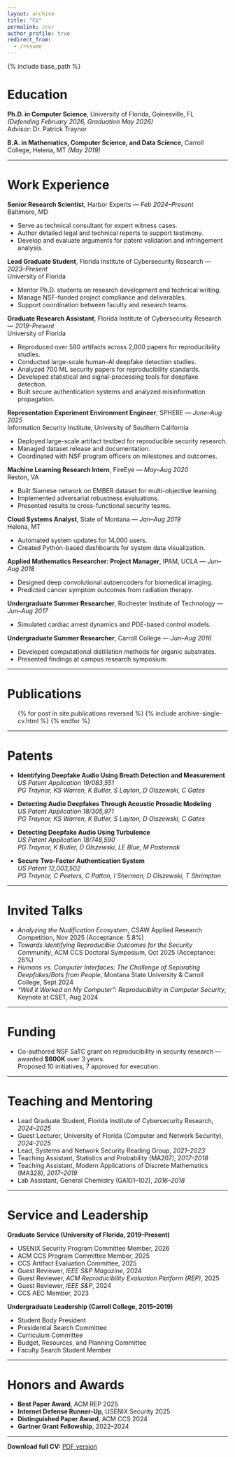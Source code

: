 ```yaml
---
layout: archive
title: "CV"
permalink: /cv/
author_profile: true
redirect_from:
  - /resume
---
```


{% include base_path %}

Education
======

**Ph.D. in Computer Science**, University of Florida, Gainesville, FL *(Defending February 2026, Graduation May 2026)*  
Advisor: Dr. Patrick Traynor  

**B.A. in Mathematics, Computer Science, and Data Science**, Carroll College, Helena, MT *(May 2019)*

---

Work Experience
======

**Senior Research Scientist**, Harbor Experts — *Feb 2024–Present*  
Baltimore, MD  
- Serve as technical consultant for expert witness cases.  
- Author detailed legal and technical reports to support testimony.  
- Develop and evaluate arguments for patent validation and infringement analysis.

**Lead Graduate Student**, Florida Institute of Cybersecurity Research — *2023–Present*  
University of Florida  
- Mentor Ph.D. students on research development and technical writing.  
- Manage NSF-funded project compliance and deliverables.  
- Support coordination between faculty and research teams.

**Graduate Research Assistant**, Florida Institute of Cybersecurity Research — *2019–Present*  
University of Florida  
- Reproduced over 580 artifacts across 2,000 papers for reproducibility studies.  
- Conducted large-scale human–AI deepfake detection studies.  
- Analyzed 700 ML security papers for reproducibility standards.  
- Developed statistical and signal-processing tools for deepfake detection.  
- Built secure authentication systems and analyzed misinformation propagation.

**Representation Experiment Environment Engineer**, SPHERE — *June–Aug 2025*  
Information Security Institute, University of Southern California  
- Deployed large-scale artifact testbed for reproducible security research.  
- Managed dataset release and documentation.  
- Coordinated with NSF program officers on milestones and outcomes.

**Machine Learning Research Intern**, FireEye — *May–Aug 2020*  
Reston, VA  
- Built Siamese network on EMBER dataset for multi-objective learning.  
- Implemented adversarial robustness evaluations.  
- Presented results to cross-functional security teams.

**Cloud Systems Analyst**, State of Montana — *Jan–Aug 2019*  
Helena, MT  
- Automated system updates for 14,000 users.  
- Created Python-based dashboards for system data visualization.

**Applied Mathematics Researcher: Project Manager**, IPAM, UCLA — *Jun–Aug 2018*  
- Designed deep convolutional autoencoders for biomedical imaging.  
- Predicted cancer symptom outcomes from radiation therapy.

**Undergraduate Summer Researcher**, Rochester Institute of Technology — *Jun–Aug 2017*  
- Simulated cardiac arrest dynamics and PDE-based control models.

**Undergraduate Summer Researcher**, Carroll College — *Jun–Aug 2016*  
- Developed computational distillation methods for organic substrates.  
- Presented findings at campus research symposium.

---

Publications
======

<ul>
{% for post in site.publications reversed %}
  {% include archive-single-cv.html %}
{% endfor %}
</ul>

---

Patents
======

- **Identifying Deepfake Audio Using Breath Detection and Measurement**  
  *US Patent Application 19/083,551*  
  *PG Traynor, KS Warren, K Butler, S Layton, D Olszewski, C Gates*

- **Detecting Audio Deepfakes Through Acoustic Prosodic Modeling**  
  *US Patent Application 18/305,971*  
  *PG Traynor, KS Warren, K Butler, S Layton, D Olszewski, C Gates*

- **Detecting Deepfake Audio Using Turbulence**  
  *US Patent Application 18/748,590*  
  *PG Traynor, K Butler, D Olszewski, LE Blue, M Pasternak*

- **Secure Two-Factor Authentication System**  
  *US Patent 12,003,502*  
  *PG Traynor, C Peeters, C Patton, I Sherman, D Olszewski, T Shrimpton*

---

Invited Talks
======

- *Analyzing the Nudification Ecosystem*, CSAW Applied Research Competition, Nov 2025 (Acceptance: 5.8%)  
- *Towards Identifying Reproducible Outcomes for the Security Community*, ACM CCS Doctoral Symposium, Oct 2025 (Acceptance: 26%)  
- *Humans vs. Computer Interfaces: The Challenge of Separating Deepfakes/Bots from People*, Montana State University & Carroll College, Sept 2024  
- *“Well it Worked on My Computer”: Reproducibility in Computer Security*, Keynote at CSET, Aug 2024  

---

Funding
======

- Co-authored NSF SaTC grant on reproducibility in security research — awarded **$600K** over 3 years.  
  Proposed 10 initiatives, 7 approved for execution.

---

Teaching and Mentoring
======

- Lead Graduate Student, Florida Institute of Cybersecurity Research, *2024–2025*  
- Guest Lecturer, University of Florida (Computer and Network Security), *2024–2025*  
- Lead, Systems and Network Security Reading Group, *2021–2023*  
- Teaching Assistant, Statistics and Probability (MA207), *2017–2018*  
- Teaching Assistant, Modern Applications of Discrete Mathematics (MA328), *2017–2019*  
- Lab Assistant, General Chemistry (GA101–102), *2016–2018*

---

Service and Leadership
======

**Graduate Service (University of Florida, 2019–Present)**  
- USENIX Security Program Committee Member, 2026  
- ACM CCS Program Committee Member, 2025  
- CCS Artifact Evaluation Committee, 2025  
- Guest Reviewer, *IEEE S&P Magazine*, 2024  
- Guest Reviewer, *ACM Reproducibility Evaluation Platform (REP)*, 2025  
- Guest Reviewer, *IEEE S&P*, 2024  
- CCS AEC Member, 2023  

**Undergraduate Leadership (Carroll College, 2015–2019)**  
- Student Body President  
- Presidential Search Committee  
- Curriculum Committee  
- Budget, Resources, and Planning Committee  
- Faculty Search Student Member  

---

Honors and Awards
======

- **Best Paper Award**, ACM REP 2025  
- **Internet Defense Runner-Up**, USENIX Security 2025  
- **Distinguished Paper Award**, ACM CCS 2024  
- **Gartner Grant Fellowship**, 2022–2024  

---

**Download full CV:** [PDF version](assets/files/Daniel_Olszewski_CV.pdf)
